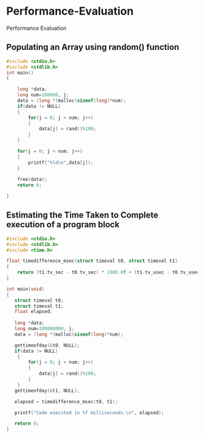 # Performance-Evaluation
Performance Evaluation

## Populating an Array using random() function

```C
#include <stdio.h>
#include <stdlib.h>
int main()
{

    long *data;
    long num=100000, j;
    data = (long *)malloc(sizeof(long)*num);
    if(data != NULL)
    {
        for(j = 0; j < num; j++)
        {
            data[j] = rand()%100;
        }
    }

    for(j = 0; j < num; j++)
    {
        printf("%ld\n",data[j]);
    }
    
    free(data);
    return 0;

}

```

## Estimating the Time Taken to Complete execution of a program block

```C
#include <stdio.h>
#include <stdlib.h>
#include <time.h>

float timedifference_msec(struct timeval t0, struct timeval t1)
{
    return (t1.tv_sec - t0.tv_sec) * 1000.0f + (t1.tv_usec - t0.tv_usec) / 1000.0f;
}

int main(void)
{
   struct timeval t0;
   struct timeval t1;
   float elapsed;
   
   long *data;
   long num=100000000, j;
   data = (long *)malloc(sizeof(long)*num);

   gettimeofday(&t0, NULL);
   if(data != NULL)
    {
        for(j = 0; j < num; j++)
        {
            data[j] = rand()%100;
        }
    }
   gettimeofday(&t1, NULL);

   elapsed = timedifference_msec(t0, t1);

   printf("Code executed in %f milliseconds.\n", elapsed);

   return 0;
}
```
